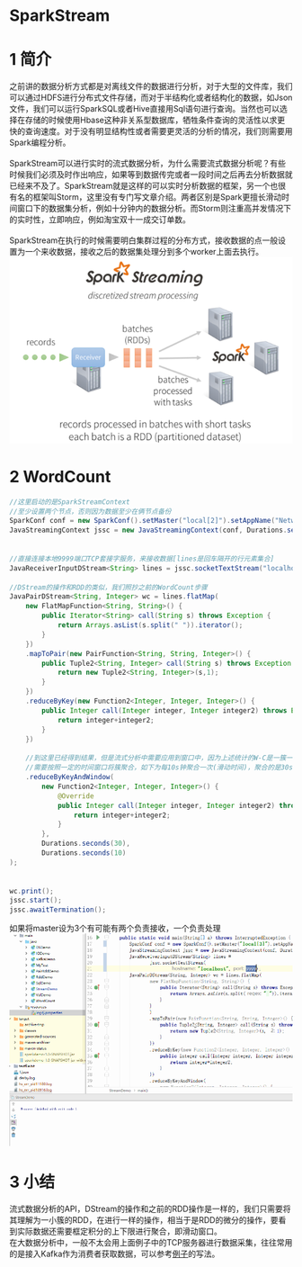 # SparkStream
# 1 简介
之前讲的数据分析方式都是对离线文件的数据进行分析，对于大型的文件库，我们可以通过HDFS进行分布式文件存储，而对于半结构化或者结构化的数据，如Json文件，我们可以运行SparkSQL或者Hive直接用Sql语句进行查询。当然也可以选择在存储的时候使用Hbase这种非关系型数据库，牺牲条件查询的灵活性以求更快的查询速度。对于没有明显结构性或者需要更灵活的分析的情况，我们则需要用Spark编程分析。<br><br>
SparkStream可以进行实时的流式数据分析，为什么需要流式数据分析呢？有些时候我们必须及时作出响应，如果等到数据传完或者一段时间之后再去分析数据就已经来不及了。SparkStream就是这样的可以实时分析数据的框架，另一个也很有名的框架叫Storm，这里没有专门写文章介绍。两者区别是Spark更擅长滑动时间窗口下的数据集分析，例如十分钟内的数据分析。而Storm则注重高并发情况下的实时性，立即响应，例如淘宝双十一成交订单数。<br><br>
SparkStream在执行的时候需要明白集群过程的分布方式，接收数据的点一般设置为一个来收数据，接收之后的数据集处理分到多个worker上面去执行。<br>
![image](img/sparkstream1.png)

# 2 WordCount
```java
//这里启动的是SparkStreamContext
//至少设置两个节点，否则因为数据至少在俩节点备份
SparkConf conf = new SparkConf().setMaster("local[2]").setAppName("NetworkWordCount");
JavaStreamingContext jssc = new JavaStreamingContext(conf, Durations.seconds(1));


//直接连接本地9999端口TCP套接字服务，来接收数据[lines是回车隔开的行元素集合]
JavaReceiverInputDStream<String> lines = jssc.socketTextStream("localhost",9999);

//DStream的操作和RDD的类似，我们照抄之前的WordCount步骤
JavaPairDStream<String, Integer> wc = lines.flatMap(
	new FlatMapFunction<String, String>() {
		public Iterator<String> call(String s) throws Exception {
			return Arrays.asList(s.split(" ")).iterator();
		}
    })
    .mapToPair(new PairFunction<String, String, Integer>() {
	    public Tuple2<String, Integer> call(String s) throws Exception {
	        return new Tuple2<String, Integer>(s,1);
        }
    })
	.reduceByKey(new Function2<Integer, Integer, Integer>() {
		public Integer call(Integer integer, Integer integer2) throws Exception {
			return integer+integer2;
        }
    })

	//到这里已经得到结果，但是流式分析中需要应用到窗口中，因为上述统计的W-C是一簇一簇的数据流中的W-C
	//需要按照一定的时间窗口将簇聚合，如下为每10s钟聚合一次(滑动时间)，聚合的是30s内的数据(窗口时间)
    .reduceByKeyAndWindow(
	    new Function2<Integer, Integer, Integer>() {
	        @Override
            public Integer call(Integer integer, Integer integer2) throws Exception {
	            return integer+integer2;
            }
        },
        Durations.seconds(30),
        Durations.seconds(10)
);


wc.print();
jssc.start();              
jssc.awaitTermination();
```
如果将master设为3个有可能有两个负责接收，一个负责处理
![image](img/sparkstream.gif)
# 3 小结
流式数据分析的API，DStream的操作和之前的RDD操作是一样的，我们只需要将其理解为一小簇的RDD，在进行一样的操作，相当于是RDD的微分的操作，要看到实际数据还需要框定积分的上下限进行聚合，即滑动窗口。<br>
在大数据分析中，一般不太会用上面例子中的TCP服务器进行数据采集，往往常用的是接入Kafka作为消费者获取数据，可以参考[例子](https://github.com/sunwu51/SparkDemo/blob/master/src/main/java/KafkaDemo.java)的写法。